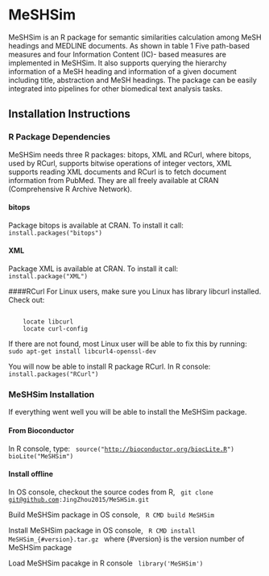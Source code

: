 MeSHSim
=======

MeSHSim is an R package for semantic similarities calculation among MeSH headings and MEDLINE documents. As shown in table 1 Five path-based measures and four Information Content (IC)- based measures are implemented in MeSHSim. It also supports querying the hierarchy information of a MeSH heading and information of a given document including title, abstraction and MeSH headings. The package can be easily integrated into pipelines for other biomedical text analysis tasks. 

## Installation Instructions

### R Package Dependencies
MeSHSim needs three R packages: bitops, XML and RCurl, where bitops, used by RCurl, supports bitwise operations of integer vectors, XML supports reading XML documents and RCurl is to fetch document information from PubMed. They are all freely available at CRAN (Comprehensive R Archive Network).

#### bitops
Package bitops is available at CRAN. To install it call:
<code>
	install.packages("bitops")
</code>

#### XML
Package XML is available at CRAN. To install it call:
<code>
	install.package("XML")
</code>

####RCurl
For Linux users, make sure you Linux has library libcurl installed. Check out:

<code>
	locate libcurl
	locate curl-config
</code>

If there are not found, most Linux user will be able to fix this by running:
<code>
    sudo apt-get install libcurl4-openssl-dev
</code>

You will now be able to install R package RCurl. In R console:
<code>
    install.packages("RCurl")
</code>


### MeSHSim Installation
If everything went well you will be able to install the MeSHSim package.
#### From Bioconductor
In R console, type:
<code>
	source("http://bioconductor.org/biocLite.R")
	bioLite("MeSHSim")
</code>

#### Install offline
In OS console, checkout the source codes from R,
<code>
	git clone git@github.com:JingZhou2015/MeSHSim.git
</code>

Build MeSHSim package in OS console,
<code>
	R CMD build MeSHSim
</code>

Install MeSHSim package in OS console,
<code>
	R CMD install MeSHSim_{#version}.tar.gz
</code>
where {#version} is the version number of MeSHSim package

Load MeSHSim pacakge in R console
<code>
	library('MeSHSim')
</code>
